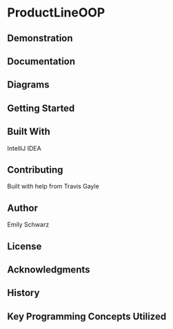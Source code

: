# ProductLineOOP

## Demonstration
## Documentation
## Diagrams
## Getting Started
## Built With
IntelliJ IDEA
## Contributing
Built with help from Travis Gayle
## Author
Emily Schwarz
## License
## Acknowledgments
## History
## Key Programming Concepts Utilized
